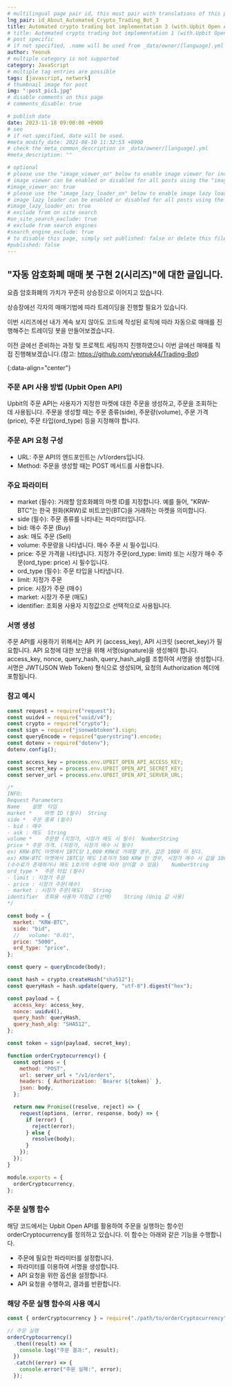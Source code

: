 ```yaml
---
# multilingual page pair id, this must pair with translations of this page. (This name must be unique)
lng_pair: id_About_Automated_Crypto_Trading_Bot_3
title: Automated crypto trading bot implementation 3 (with.Upbit Open API)
# title: Automated crypto trading bot implementation 1 (with.Upbit Open API)
# post specific
# if not specified, .name will be used from _data/owner/[language].yml
author: Yeonuk
# multiple category is not supported
category: JavaScript
# multiple tag entries are possible
tags: [javascript, network]
# thumbnail image for post
img: ":post_pic1.jpg"
# disable comments on this page
# comments_disable: true

# publish date
date: 2023-11-18 09:00:00 +0900
# seo
# if not specified, date will be used.
#meta_modify_date: 2021-08-10 11:32:53 +0900
# check the meta_common_description in _data/owner/[language].yml
#meta_description: ""

# optional
# please use the "image_viewer_on" below to enable image viewer for individual pages or posts (_posts/ or [language]/_posts folders).
# image viewer can be enabled or disabled for all posts using the "image_viewer_posts: true" setting in _data/conf/main.yml.
#image_viewer_on: true
# please use the "image_lazy_loader_on" below to enable image lazy loader for individual pages or posts (_posts/ or [language]/_posts folders).
# image lazy loader can be enabled or disabled for all posts using the "image_lazy_loader_posts: true" setting in _data/conf/main.yml.
#image_lazy_loader_on: true
# exclude from on site search
#on_site_search_exclude: true
# exclude from search engines
#search_engine_exclude: true
# to disable this page, simply set published: false or delete this file
#published: false
---
```


<!-- outline-start -->

## "자동 암호화폐 매매 봇 구현 2(시리즈)"에 대한 글입니다.

요즘 암호화폐의 가치가 꾸준히 상승장으로 이어지고 있습니다.

상승장에선 각자의 매매기법에 따라 트레이딩을 진행할 필요가 있습니다.

이번 시리즈에선 내가 계속 보지 않아도 코드에 작성된 로직에 따라 자동으로 매매를 진행해주는 트레이딩 봇을 만들어보겠습니다.

이전 글에선 준비하는 과정 및 프로젝트 세팅까지 진행하였으니 이번 글에선 매매를 직접 진행해보겠습니다.(참고: https://github.com/yeonuk44/Trading-Bot)

{:data-align="center"}

<!-- outline-end -->

### 주문 API 사용 방법 (Upbit Open API)

Upbit의 주문 API는 사용자가 지정한 마켓에 대한 주문을 생성하고, 주문을 조회하는 데 사용됩니다. 주문을 생성할 때는 주문 종류(side), 주문량(volume), 주문 가격(price), 주문 타입(ord_type) 등을 지정해야 합니다.

### 주문 API 요청 구성

- URL: 주문 API의 엔드포인트는 /v1/orders입니다.
- Method: 주문을 생성할 때는 POST 메서드를 사용합니다.

### 주요 파라미터

- market (필수): 거래할 암호화폐의 마켓 ID를 지정합니다. 예를 들어, "KRW-BTC"는 한국 원화(KRW)로 비트코인(BTC)을 거래하는 마켓을 의미합니다.
- side (필수): 주문 종류를 나타내는 파라미터입니다.
- bid: 매수 주문 (Buy)
- ask: 매도 주문 (Sell)
- volume: 주문량을 나타냅니다. 매수 주문 시 필수입니다.
- price: 주문 가격을 나타냅니다. 지정가 주문(ord_type: limit) 또는 시장가 매수 주문(ord_type: price) 시 필수입니다.
- ord_type (필수): 주문 타입을 나타냅니다.
- limit: 지정가 주문
- price: 시장가 주문 (매수)
- market: 시장가 주문 (매도)
- identifier: 조회용 사용자 지정값으로 선택적으로 사용됩니다.

### 서명 생성

주문 API를 사용하기 위해서는 API 키 (access_key), API 시크릿 (secret_key)가 필요합니다.
API 요청에 대한 보안을 위해 서명(signature)을 생성해야 합니다.
access_key, nonce, query_hash, query_hash_alg를 조합하여 서명을 생성합니다.
서명은 JWT(JSON Web Token) 형식으로 생성되며, 요청의 Authorization 헤더에 포함됩니다.

### 참고 예시

```javascript
const request = require("request");
const uuidv4 = require("uuid/v4");
const crypto = require("crypto");
const sign = require("jsonwebtoken").sign;
const queryEncode = require("querystring").encode;
const dotenv = require("dotenv");
dotenv.config();

const access_key = process.env.UPBIT_OPEN_API_ACCESS_KEY;
const secret_key = process.env.UPBIT_OPEN_API_SECRET_KEY;
const server_url = process.env.UPBIT_OPEN_API_SERVER_URL;

/*
INFO:
Request Parameters
Name	설명	타입
market *	마켓 ID (필수)	String
side *	주문 종류 (필수)
- bid : 매수
- ask : 매도	String
volume *	주문량 (지정가, 시장가 매도 시 필수)	NumberString
price *	주문 가격. (지정가, 시장가 매수 시 필수)
ex) KRW-BTC 마켓에서 1BTC당 1,000 KRW로 거래할 경우, 값은 1000 이 된다.
ex) KRW-BTC 마켓에서 1BTC당 매도 1호가가 500 KRW 인 경우, 시장가 매수 시 값을 1000으로 세팅하면 2BTC가 매수된다.
(수수료가 존재하거나 매도 1호가의 수량에 따라 상이할 수 있음)	NumberString
ord_type *	주문 타입 (필수)
- limit : 지정가 주문
- price : 시장가 주문(매수)
- market : 시장가 주문(매도)	String
identifier	조회용 사용자 지정값 (선택)	String (Uniq 값 사용)
*/

const body = {
  market: "KRW-BTC",
  side: "bid",
  //   volume: "0.01",
  price: "5000",
  ord_type: "price",
};

const query = queryEncode(body);

const hash = crypto.createHash("sha512");
const queryHash = hash.update(query, "utf-8").digest("hex");

const payload = {
  access_key: access_key,
  nonce: uuidv4(),
  query_hash: queryHash,
  query_hash_alg: "SHA512",
};

const token = sign(payload, secret_key);

function orderCryptocurrency() {
  const options = {
    method: "POST",
    url: server_url + "/v1/orders",
    headers: { Authorization: `Bearer ${token}` },
    json: body,
  };

  return new Promise((resolve, reject) => {
    request(options, (error, response, body) => {
      if (error) {
        reject(error);
      } else {
        resolve(body);
      }
    });
  });
}

module.exports = {
  orderCryptocurrency,
};
```

### 주문 실행 함수

해당 코드에서는 Upbit Open API를 활용하여 주문을 실행하는 함수인 orderCryptocurrency를 정의하고 있습니다. 이 함수는 아래와 같은 기능을 수행합니다.

- 주문에 필요한 파라미터를 설정합니다.
- 파라미터를 이용하여 서명을 생성합니다.
- API 요청을 위한 옵션을 설정합니다.
- API 요청을 수행하고, 결과를 반환합니다.

### 해당 주문 실행 함수의 사용 예시

```javascript
const { orderCryptocurrency } = require("./path/to/orderCryptocurrency");

// 주문 실행
orderCryptocurrency()
  .then((result) => {
    console.log("주문 결과:", result);
  })
  .catch((error) => {
    console.error("주문 실패:", error);
  });
```
